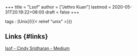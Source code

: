 +++
title = "Lsof"
author = ["Jethro Kuan"]
lastmod = 2020-05-31T20:19:22+08:00
draft = false
+++

tags
: [Unix]({{< relref "unix" >}})

## Links {#links}

[lsof - Cindy Sridharan - Medium](https://medium.com/@copyconstruct/lsof-f2b224eee7b5)
